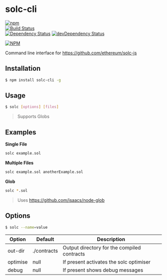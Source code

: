 # solc-cli

[![npm](https://img.shields.io/npm/v/solc-cli.svg?maxAge=2592000)](https://www.npmjs.com/package/solc-cli)  
[![Build Status](https://travis-ci.org/InsidersByte/solc-cli.svg?branch=master)](https://travis-ci.org/InsidersByte/solc-cli)  
[![Dependency Status](https://david-dm.org/insidersbyte/solc-cli.svg)](https://david-dm.org/insidersbyte/solc-cli)
[![devDependency Status](https://david-dm.org/insidersbyte/solc-cli/dev-status.svg)](https://david-dm.org/insidersbyte/solc-cli#info=devDependencies)

[![NPM](https://nodei.co/npm/solc-cli.png?downloads=true&downloadRank=true)](https://nodei.co/npm/solc-cli/)

Command line interface for https://github.com/ethereum/solc-js

## Installation

```bash
$ npm install solc-cli -g
```

## Usage

```bash
$ solc [options] [files]
```

> Supports Globs

## Examples

**Single File**

```bash
solc example.sol
```

**Multiple Files**

```bash
solc example.sol anotherExample.sol
```

**Glob**

```bash
solc *.sol
```

> Uses https://github.com/isaacs/node-glob

## Options

```bash
$ solc --name=value
```

| Option   | Default     | Description                                 |
|----------|-------------|---------------------------------------------|
| out-dir  | ./contracts | Output directory for the compiled contracts |
| optimise | null        | If present activates the solc optimiser     |
| debug    | null        | If present shows debug messages             |
